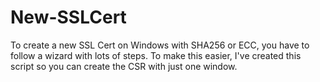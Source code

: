 # New-SSLCert
To create a new SSL Cert on Windows with SHA256 or ECC, you have to follow a wizard with lots of steps.
To make this easier, I've created this script so you can create the CSR with just one window.

